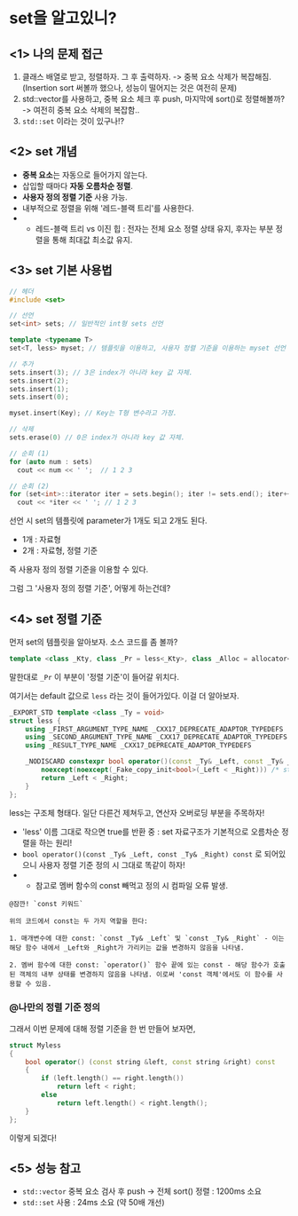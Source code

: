 # set을 알고있니?

## <1> 나의 문제 접근

1. 클래스 배열로 받고, 정렬하자. 그 후 출력하자. -> 중복 요소 삭제가 복잡해짐. (Insertion sort 써볼까 했으나, 성능이 떨어지는 것은 여전히 문제)
2. std::vector를 사용하고, 중복 요소 체크 후 push, 마지막에 sort()로 정렬해볼까? -> 여전히 중복 요소 삭제의 복잡함..
3. `std::set` 이라는 것이 있구나!?

## <2> set 개념

- **중복 요소**는 자동으로 들어가지 않는다.
- 삽입할 때마다 **자동 오름차순 정렬**.
- **사용자 정의 정렬 기준** 사용 가능.
- 내부적으로 정렬을 위해 '레드-블랙 트리'를 사용한다.
- + 레드-블랙 트리 vs 이진 힙 : 전자는 전체 요소 정렬 상태 유지, 후자는 부분 정렬을 통해 최대값 최소값 유지.
 
## <3> set 기본 사용법

```cpp
// 헤더
#include <set>

// 선언
set<int> sets; // 일반적인 int형 sets 선언

template <typename T>
set<T, less> myset; // 템플릿을 이용하고, 사용자 정렬 기준을 이용하는 myset 선언

// 추가
sets.insert(3); // 3은 index가 아니라 key 값 자체.
sets.insert(2);
sets.insert(1);
sets.insert(0);

myset.insert(Key); // Key는 T형 변수라고 가정.

// 삭제
sets.erase(0) // 0은 index가 아니라 key 값 자체.

// 순회 (1)
for (auto num : sets)
  cout << num << ' ';  // 1 2 3

// 순회 (2)
for (set<int>::iterator iter = sets.begin(); iter != sets.end(); iter++)
  cout << *iter << ' '; // 1 2 3
```

선언 시 set의 템플릿에 parameter가 1개도 되고 2개도 된다.
- 1개 : 자료형
- 2개 : 자료형, 정렬 기준

즉 사용자 정의 정렬 기준을 이용할 수 있다.

그럼 그 '사용자 정의 정렬 기준', 어떻게 하는건데?

## <4> set 정렬 기준

먼저 set의 템플릿을 알아보자. 소스 코드를 좀 볼까?
```cpp
template <class _Kty, class _Pr = less<_Kty>, class _Alloc = allocator<_Kty>>
```
말한대로 `_Pr` 이 부분이 '정렬 기준'이 들어갈 위치다.

여기서는 default 값으로 `less` 라는 것이 들어가있다. 이걸 더 알아보자.

```cpp
_EXPORT_STD template <class _Ty = void>
struct less {
    using _FIRST_ARGUMENT_TYPE_NAME _CXX17_DEPRECATE_ADAPTOR_TYPEDEFS  = _Ty;
    using _SECOND_ARGUMENT_TYPE_NAME _CXX17_DEPRECATE_ADAPTOR_TYPEDEFS = _Ty;
    using _RESULT_TYPE_NAME _CXX17_DEPRECATE_ADAPTOR_TYPEDEFS          = bool;

    _NODISCARD constexpr bool operator()(const _Ty& _Left, const _Ty& _Right) const
        noexcept(noexcept(_Fake_copy_init<bool>(_Left < _Right))) /* strengthened */ {
        return _Left < _Right;
    }
};
```

less는 구조체 형태다. 일단 다른건 제쳐두고, 연산자 오버로딩 부분을 주목하자!

- 'less' 이름 그대로 작으면 true를 반환 중 : set 자료구조가 기본적으로 오름차순 정렬을 하는 원리!
- `bool operator()(const _Ty& _Left, const _Ty& _Right) const` 로 되어있으니 사용자 정렬 기준 정의 시 그대로 똑같이 하자!
- + 참고로 멤버 함수의 const 빼먹고 정의 시 컴파일 오류 발생.

```
@잠깐! `const 키워드`

위의 코드에서 const는 두 가지 역할을 한다:

1. 매개변수에 대한 const: `const _Ty& _Left` 및 `const _Ty& _Right` - 이는 해당 함수 내에서 _Left와 _Right가 가리키는 값을 변경하지 않음을 나타냄.

2. 멤버 함수에 대한 const: `operator()` 함수 끝에 있는 const - 해당 함수가 호출된 객체의 내부 상태를 변경하지 않음을 나타냄. 이로써 'const 객체'에서도 이 함수를 사용할 수 있음.
```

### @나만의 정렬 기준 정의

그래서 이번 문제에 대해 정렬 기준을 한 번 만들어 보자면,
```cpp
struct Myless
{
	bool operator() (const string &left, const string &right) const
	{
		if (left.length() == right.length())
			return left < right;
		else
			return left.length() < right.length();
	}
};
```
이렇게 되겠다!

## <5> 성능 참고
- `std::vector` 중복 요소 검사 후 push -> 전체 sort() 정렬 : 1200ms 소요
- `std::set` 사용 : 24ms 소요 (약 50배 개선)
